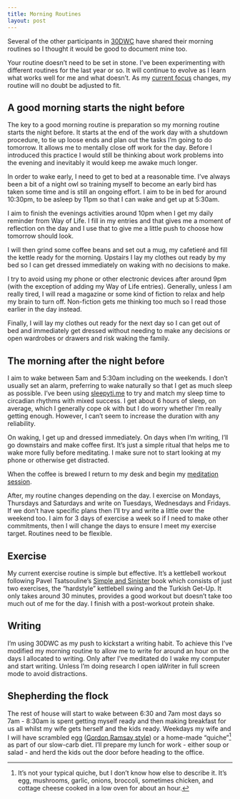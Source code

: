 ```yaml
---
title: Morning Routines
layout: post
---
```

Several of the other participants in [30DWC](http://marcjenkins.co.uk/30dwc) have shared their morning routines so I thought it would be good to document mine too.

Your routine doesn’t need to be set in stone. I’ve been experimenting with different routines for the last year or so. It will continue to evolve as I learn what works well for me and what doesn’t. As my [current focus](/now) changes, my routine will no doubt be adjusted to fit.

## A good morning starts the night before

The key to a good morning routine is preparation so my morning routine starts the night before. It starts at the end of the work day with a shutdown procedure, to tie up loose ends and plan out the tasks I’m going to do tomorrow. It allows me to mentally close off work for the day. Before I introduced this practice I would still be thinking about work problems into the evening and inevitably it would keep me awake much longer.

In order to wake early, I need to get to bed at a reasonable time. I’ve always been a bit of a night owl so training myself to become an early bird has taken some time and is still an ongoing effort. I aim to be in bed for around 10:30pm, to be asleep by 11pm so that I can wake and get up at 5:30am.

I aim to finish the evenings activities around 10pm when I get my daily reminder from Way of Life. I fill in my entries and that gives me a moment of reflection on the day and I use that to give me a little push to choose how tomorrow should look.

I will then grind some coffee beans and set out a mug, my cafetieré and fill the kettle ready for the morning. Upstairs I lay my clothes out ready by my bed so I can get dressed immediately on waking with no decisions to make.

I try to avoid using my phone or other electronic devices after around 9pm (with the exception of adding my Way of Life entries). Generally, unless I am really tired, I will read a magazine or some kind of fiction to relax and help my brain to turn off. Non-fiction gets me thinking too much so I read those earlier in the day instead.

Finally, I will lay my clothes out ready for the next day so I can get out of bed and immediately get dressed without needing to make any decisions or open wardrobes or drawers and risk waking the family.

## The morning after the night before

I aim to wake between 5am and 5:30am including on the weekends. I don’t usually set an alarm, preferring to wake naturally so that I get as much sleep as possible. I’ve been using [sleepyti.me](http://sleepyti.me) to try and match my sleep time to circadian rhythms with mixed success. I get about 6 hours of sleep, on average, which I generally cope ok with but I do worry whether I’m really getting enough. However, I can’t seem to increase the duration with any reliability.

On waking, I get up and dressed immediately. On days when I’m writing, I’ll go downstairs and make coffee first. It’s just a simple ritual that helps me to wake more fully before meditating. I make sure not to start looking at my phone or otherwise get distracted.

When the coffee is brewed I return to my desk and begin my [meditation session](/journal/making-meditation-a-habit/).

After, my routine changes depending on the day. I exercise on Mondays, Thursdays and Saturdays and write on Tuesdays, Wednesdays and Fridays. If we don’t have specific plans then I’ll try and write a little over the weekend too. I aim for 3 days of exercise a week so if I need to make other commitments, then I will change the days to ensure I meet my exercise target. Routines need to be flexible.

## Exercise

My current exercise routine is simple but effective. It’s a kettlebell workout following Pavel Tsatsouline’s [Simple and Sinister](http://www.amazon.co.uk/Kettlebell-Simple-Sinister-Pavel-Tsatsouline-ebook/dp/B00GF2HP9G) book which consists of just two exercises, the “hardstyle” kettlebell swing and the Turkish Get-Up. It only takes around 30 minutes, provides a good workout but doesn’t take too much out of me for the day. I finish with a post-workout protein shake.

## Writing

I’m using 30DWC as my push to kickstart a writing habit. To achieve this I’ve modified my morning routine to allow me to write for around an hour on the days I allocated to writing. Only after I’ve meditated do I wake my computer and start writing. Unless I’m doing research I open iaWriter in full screen mode to avoid distractions.

## Shepherding the flock

The rest of house will start to wake between 6:30 and 7am most days so 7am - 8:30am is spent getting myself ready and then making breakfast for us all whilst my wife gets herself and the kids ready. Weekdays my wife and I will have scrambled egg ([Gordon Ramsay style](https://www.youtube.com/watch?v=PUP7U5vTMM0)) or a home-made “quiche”[^1] as part of our slow-carb diet. I’ll prepare my lunch for work - either soup or salad - and herd the kids out the door before heading to the office.

[^1]: It’s not your typical quiche, but I don’t know how else to describe it. It’s egg, mushrooms, garlic, onions, broccoli, sometimes chicken, and cottage cheese cooked in a low oven for about an hour.